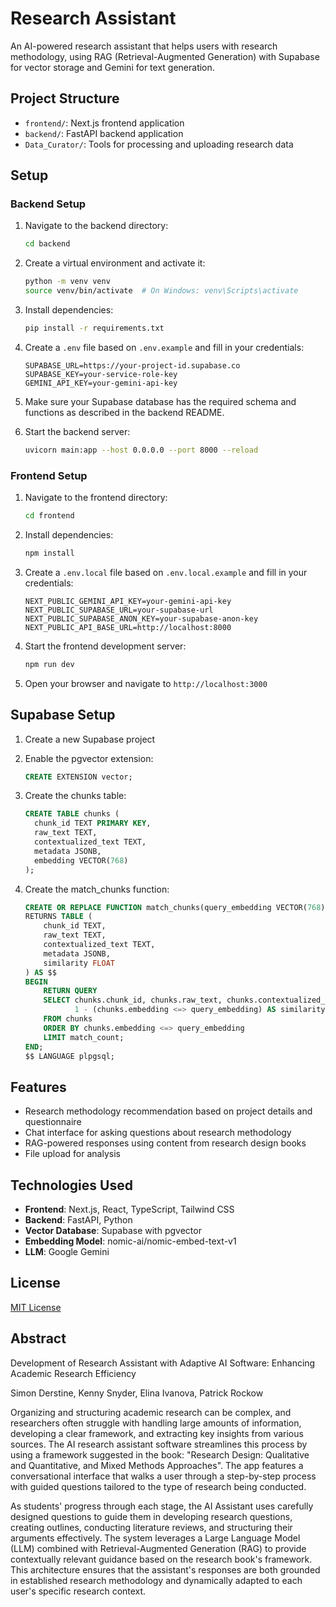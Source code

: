 # Research Assistant

An AI-powered research assistant that helps users with research methodology, using RAG (Retrieval-Augmented Generation) with Supabase for vector storage and Gemini for text generation.

## Project Structure

- `frontend/`: Next.js frontend application
- `backend/`: FastAPI backend application
- `Data_Curator/`: Tools for processing and uploading research data

## Setup

### Backend Setup

1. Navigate to the backend directory:
   ```bash
   cd backend
   ```

2. Create a virtual environment and activate it:
   ```bash
   python -m venv venv
   source venv/bin/activate  # On Windows: venv\Scripts\activate
   ```

3. Install dependencies:
   ```bash
   pip install -r requirements.txt
   ```

4. Create a `.env` file based on `.env.example` and fill in your credentials:
   ```
   SUPABASE_URL=https://your-project-id.supabase.co
   SUPABASE_KEY=your-service-role-key
   GEMINI_API_KEY=your-gemini-api-key
   ```

5. Make sure your Supabase database has the required schema and functions as described in the backend README.

6. Start the backend server:
   ```bash
   uvicorn main:app --host 0.0.0.0 --port 8000 --reload
   ```

### Frontend Setup

1. Navigate to the frontend directory:
   ```bash
   cd frontend
   ```

2. Install dependencies:
   ```bash
   npm install
   ```

3. Create a `.env.local` file based on `.env.local.example` and fill in your credentials:
   ```
   NEXT_PUBLIC_GEMINI_API_KEY=your-gemini-api-key
   NEXT_PUBLIC_SUPABASE_URL=your-supabase-url
   NEXT_PUBLIC_SUPABASE_ANON_KEY=your-supabase-anon-key
   NEXT_PUBLIC_API_BASE_URL=http://localhost:8000
   ```

4. Start the frontend development server:
   ```bash
   npm run dev
   ```

5. Open your browser and navigate to `http://localhost:3000`

## Supabase Setup

1. Create a new Supabase project
2. Enable the pgvector extension:
   ```sql
   CREATE EXTENSION vector;
   ```

3. Create the chunks table:
   ```sql
   CREATE TABLE chunks (
     chunk_id TEXT PRIMARY KEY,
     raw_text TEXT,
     contextualized_text TEXT,
     metadata JSONB,
     embedding VECTOR(768)
   );
   ```

4. Create the match_chunks function:
   ```sql
   CREATE OR REPLACE FUNCTION match_chunks(query_embedding VECTOR(768), match_count INT)
   RETURNS TABLE (
       chunk_id TEXT,
       raw_text TEXT,
       contextualized_text TEXT,
       metadata JSONB,
       similarity FLOAT
   ) AS $$
   BEGIN
       RETURN QUERY
       SELECT chunks.chunk_id, chunks.raw_text, chunks.contextualized_text, chunks.metadata,
              1 - (chunks.embedding <=> query_embedding) AS similarity
       FROM chunks
       ORDER BY chunks.embedding <=> query_embedding
       LIMIT match_count;
   END;
   $$ LANGUAGE plpgsql;
   ```

## Features

- Research methodology recommendation based on project details and questionnaire
- Chat interface for asking questions about research methodology
- RAG-powered responses using content from research design books
- File upload for analysis

## Technologies Used

- **Frontend**: Next.js, React, TypeScript, Tailwind CSS
- **Backend**: FastAPI, Python
- **Vector Database**: Supabase with pgvector
- **Embedding Model**: nomic-ai/nomic-embed-text-v1
- **LLM**: Google Gemini

## License

[MIT License](LICENSE)

## Abstract
Development of Research Assistant with Adaptive AI Software: Enhancing Academic Research Efficiency 

Simon Derstine, Kenny Snyder, Elina Ivanova, Patrick Rockow 

Organizing and structuring academic research can be complex, and researchers often struggle with handling large amounts of information, developing a clear framework, and extracting key insights from various sources. The AI research assistant software streamlines this process by using a framework suggested in the book: "Research Design: Qualitative and Quantitative, and Mixed Methods Approaches". The app features a conversational interface that walks a user through a step-by-step process with guided questions tailored to the type of research being conducted.  

As students' progress through each stage, the AI Assistant uses carefully designed questions to guide them in developing research questions, creating outlines, conducting literature reviews, and structuring their arguments effectively.  The system leverages a Large Language Model (LLM) combined with Retrieval-Augmented Generation (RAG) to provide contextually relevant guidance based on the research book's framework. This architecture ensures that the assistant's responses are both grounded in established research methodology and dynamically adapted to each user's specific research context. 
